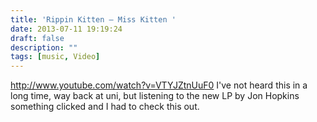 ```yaml
---
title: 'Rippin Kitten — Miss Kitten '
date: 2013-07-11 19:19:24
draft: false
description: ""
tags: [music, Video]
---
```


http://www.youtube.com/watch?v=VTYJZtnUuF0 I've not heard this in a long time, way back at uni, but listening to the new LP by Jon Hopkins something clicked and I had to check this out.